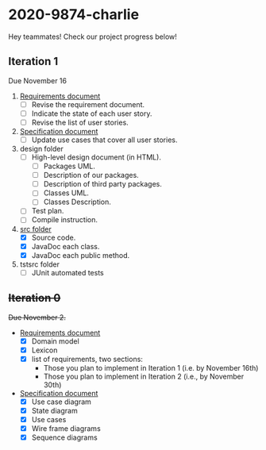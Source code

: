 # 2020-9874-charlie

Hey teammates! Check our project progress below!

## Iteration 1
Due November 16

1. [Requirements document](requirements/Requirements.md)
    - [ ] Revise the requirement document.
    - [ ] Indicate the state of each user story.
    - [ ] Revise the list of user stories. 

1. [Specification document](requirements/Specification.md)
    - [ ] Update use cases that cover all user stories.
    
1. design folder
    - [ ] High-level design document (in HTML).
        + [ ] Packages UML.
        + [ ] Description of our packages.
        + [ ] Description of third party packages.
        + [ ] Classes UML.
        + [ ] Classes Description.
    - [ ] Test plan.
    - [ ] Compile instruction.

1. [src folder](src)
    - [x] Source code.
    - [x] JavaDoc each class.
    - [x] JavaDoc each public method.
  
1. tstsrc folder
    - [ ] JUnit automated tests

## ~~Iteration 0~~
~~Due November 2.~~ 

* [Requirements document](requirements/Requirements.md)
  - [x] Domain model
  - [x] Lexicon
  - [x] list of requirements, two sections:
    - Those you plan to implement in Iteration 1 (i.e. by November 16th)
    - Those you plan to implement in Iteration 2 (i.e., by November 30th)

* [Specification document](requirements/Specification.md)
  - [x] Use case diagram
  - [x] State diagram
  - [x] Use cases
  - [x] Wire frame diagrams
  - [x] Sequence diagrams    